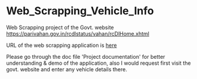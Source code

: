 # Web_Scrapping_Vehicle_Info
Web Scrapping project of the Govt. website https://parivahan.gov.in/rcdlstatus/vahan/rcDlHome.xhtml

URL of the web scrapping application is [here](https://vehicleinfo-timely-bear-sx.cfapps.io/)

Please go through the doc file 'Project documentation' for better understanding & demo of the application, also I would request first visit the govt. website and enter any vehicle details there.
